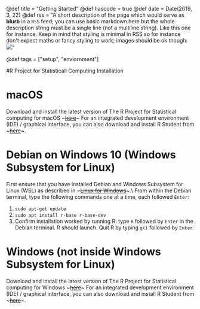 @def title = "Getting Started"
@def hascode = true
@def date = Date(2019, 3, 22)
@def rss = "A short description of the page which would serve as **blurb** in a `RSS` feed; you can use basic markdown here but the whole description string must be a single line (not a multiline string). Like this one for instance. Keep in mind that styling is minimal in RSS so for instance don't expect maths or fancy styling to work; images should be ok though: ![](https://upload.wikimedia.org/wikipedia/en/3/32/Rick_and_Morty_opening_credits.jpeg)"

@def tags = ["setup", "enviornment"]

#R Project for Statisticall Computing Installation

# macOS
Download and install the latest version of The R Project for Statistical computing for macOS ~~~<a href="https://cloud.r-project.org/" target="_blank">here</a>~~~
For an integrated development environment (IDE) / graphical interface, you can also download and install R Student from ~~~<a href="https://rstudio.com/products/rstudio/download/#download" target="_blank">here</a>~~~.

# Debian on Windows 10 (Windows Subsystem for Linux)
First ensure that you have installed Debian and Windows Subsystem for Linux (WSL) as described in ~~~<a href="/programming/setup/wsl/">Linux for Windows</a>~~~.\\
From within the Debian terminal, type the following commands one at a time, each followed `Enter`:
1. `sudo apt-get update`
2. `sudo apt install r-base r-base-dev`
3. Confirm installation worked by running R: type `R` followed by `Enter` in the Debian terminal. R should launch. Quit R by typing `q()` followed by `Enter`.

# Windows (not inside Windows Subsystem for Linux)
Download and install the latest version of The R Project for Statistical computing for Windows ~~~<a href="https://cloud.r-project.org/" target="_blank">here</a>~~~
For an integrated development environment (IDE) / graphical interface, you can also download and install R Student from ~~~<a href="https://rstudio.com/products/rstudio/download/#download" target="_blank">here</a>~~~.